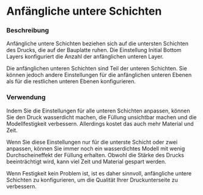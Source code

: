 Anfängliche untere Schichten
====
### **Beschreibung**
Anfängliche untere Schichten beziehen sich auf die untersten Schichten des Drucks, die auf der Bauplatte ruhen. Die Einstellung Initial Bottom Layers konfiguriert die Anzahl der anfänglichen unteren Layer.

Die anfänglichen unteren Schichten sind Teil der unteren Schichten. Sie können jedoch andere Einstellungen für die anfänglichen unteren Ebenen als für die restlichen unteren Ebenen konfigurieren.

### **Verwendung**
Indem Sie die Einstellungen für alle unteren Schichten anpassen, können Sie den Druck wasserdicht machen, die Füllung unsichtbar machen und die Modellfestigkeit verbessern. Allerdings kostet das auch mehr Material und Zeit.

Wenn Sie diese Einstellungen nur für die unterste Schicht oder zwei anpassen, können Sie immer noch ein wasserdichtes Modell mit wenig Durchscheineffekt der Füllung erhalten. Obwohl die Stärke des Drucks beeinträchtigt wird, kann viel Zeit und Material gespart werden.

Wenn Festigkeit kein Problem ist, ist es daher sinnvoll, anfängliche untere Schichten zu konfigurieren, um die Qualität Ihrer Druckunterseite zu verbessern.